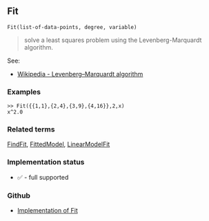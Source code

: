 ## Fit  

```
Fit(list-of-data-points, degree, variable)
```
 
> solve a least squares problem using the Levenberg-Marquardt algorithm.
   
See:  
* [Wikipedia - Levenberg–Marquardt algorithm](https://en.wikipedia.org/wiki/Levenberg%E2%80%93Marquardt_algorithm) 
 
### Examples

```
>> Fit({{1,1},{2,4},{3,9},{4,16}},2,x)
x^2.0
```

### Related terms 
[FindFit](FindFit.md), [FittedModel](FittedModel.md), [LinearModelFit](LinearModelFit.md) 

### Implementation status

* &#x2705; - full supported

### Github

* [Implementation of Fit](https://github.com/axkr/symja_android_library/blob/master/symja_android_library/matheclipse-core/src/main/java/org/matheclipse/core/builtin/CurveFitterFunctions.java#L292) 
